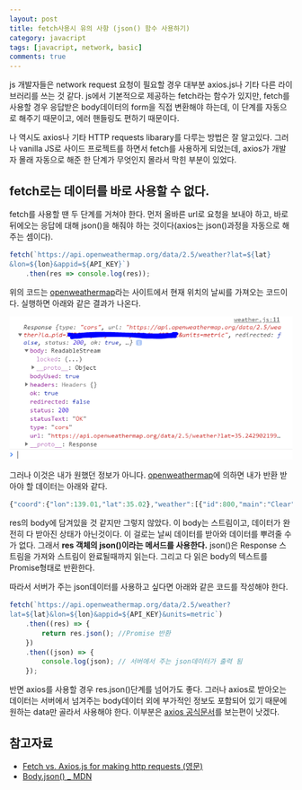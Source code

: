 ```yaml
---
layout: post
title: fetch사용시 유의 사항 (json() 함수 사용하기)
category: javacript
tags: [javacript, network, basic]
comments: true
---
```


js 개발자들은 network request 요청이 필요할 경우 대부분 axios.js나 기타 다른 라이브러리를 쓰는 것 같다. js에서 기본적으로 제공하는 fetch라는 함수가 있지만, fetch를 사용할 경우 응답받은 body데이터의 form을 직접 변환해야 하는데, 이 단계를 자동으로 해주기 때문이고, 에러 핸들링도 편하기 때문이다.

나 역시도 axios나 기타 HTTP requests libarary를 다루는 방법은 잘 알고있다. 그러나 vanilla JS로 사이드 프로젝트를 하면서 fetch를 사용하게 되었는데, axios가 개발자 몰래 자동으로 해준 한 단계가 무엇인지 몰라서 막힌 부분이 있었다. 

## fetch로는 데이터를 바로 사용할 수 없다.
fetch를 사용할 땐 두 단계를 거쳐야 한다. 먼저 올바른 url로 요청을 보내야 하고, 바로 뒤에오는 응답에 대해 json()을 해줘야 하는 것이다(axios는 json()과정을 자동으로 해주는 셈이다).

```javascript
fetch(`https://api.openweathermap.org/data/2.5/weather?lat=${lat}
&lon=${lon}&appid=${API_KEY}`)
    .then(res => console.log(res));

```
위의 코드는 [openweathermap](https://openweathermap.org)라는 사이트에서 현재 위치의 날씨를 가져오는 코드이다. 실행하면 아래와 같은 결과가 나온다.

![fetch](/public/img/jsImage/fetch1.png)

그러나 이것은 내가 원했던 정보가 아니다. [openweathermap](https://openweathermap.org)에 의하면 내가 반환 받아야 할 데이터는 아래와 같다.
```javascript
{"coord":{"lon":139.01,"lat":35.02},"weather":[{"id":800,"main":"Clear","description":"clear sky","icon":"01n"}],"base":"stations","main":{"temp":285.514,"pressure":1013.75,"humidity":100,"temp_min":285.514,"temp_max":285.514,"sea_level":1023.22,"grnd_level":1013.75},"wind":{"speed":5.52,"deg":311},"clouds":{"all":0},"dt":1485792967,"sys":{"message":0.0025,"country":"JP","sunrise":1485726240,"sunset":1485763863},"id":1907296,"name":"Tawarano","cod":200}
```
res의 body에 담겨있을 것 같지만 그렇지 않았다. 이 body는 스트림이고, 데이터가 완전히 다 받아진 상태가 아닌것이다. 이 걸로는 날씨 데이터를 받아와 데이터를 뿌려줄 수가 없다. 그래서 **res 객체의 json()이라는 메서드를 사용한다.** json()은  Response 스트림을 가져와 스트림이 완료될때까지 읽는다. 그리고 다 읽은 body의 텍스트를 Promise형태로 반환한다. 

따라서 서버가 주는 json데이터를 사용하고 싶다면 아래와 같은 코드를 작성해야 한다.
```javascript
fetch(`https://api.openweathermap.org/data/2.5/weather?
lat=${lat}&lon=${lon}&appid=${API_KEY}&units=metric`)
    .then((res) => {
        return res.json(); //Promise 반환
    })
    .then((json) => {
        console.log(json); // 서버에서 주는 json데이터가 출력 됨
    });
```

반면 axios를 사용할 경우 res.json()단계를 넘어가도 좋다. 그러나 axios로 받아오는 데이터는 서버에서 넘겨주는 body데이터 외에 부가적인 정보도 포함되어 있기 때문에 원하는 data만 골라서 사용해야 한다. 이부분은 [axios 공식문서](https://github.com/axios/axios)를 보는편이 낫겠다.

## 참고자료
* [Fetch vs. Axios.js for making http requests (영문)](https://medium.com/@thejasonfile/fetch-vs-axios-js-for-making-http-requests-2b261cdd3af5)
* [Body.json() _ MDN](https://developer.mozilla.org/ko/docs/Web/API/Body/json)